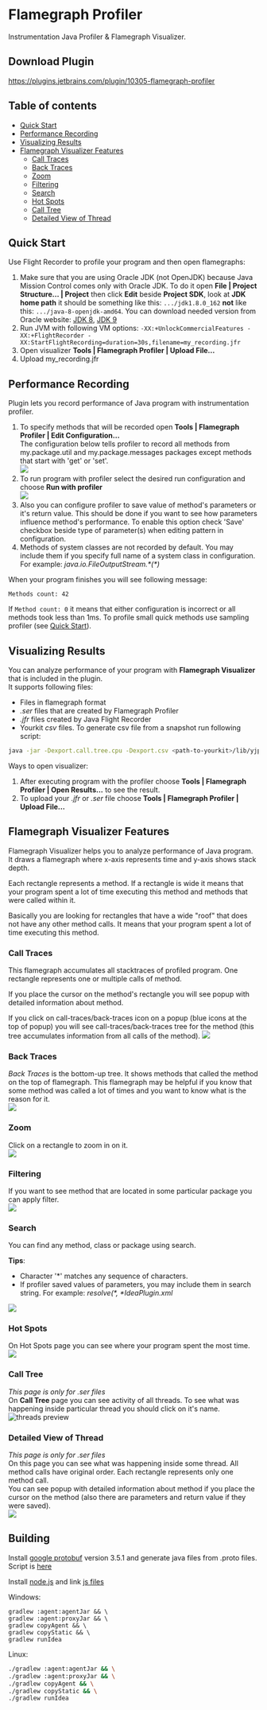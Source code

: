 # Flamegraph Profiler
Instrumentation Java Profiler & Flamegraph Visualizer.

## Download Plugin
https://plugins.jetbrains.com/plugin/10305-flamegraph-profiler

## Table of contents
* [Quick Start](#quick-start)
* [Performance Recording](#performance-recording)
* [Visualizing Results](#visualizing-results)
* [Flamegraph Visualizer Features](#flamegraph-visualizer-features)
    * [Call Traces](#call-traces)
    * [Back Traces](#back-traces)
    * [Zoom](#zoom)    
    * [Filtering](#filtering)    
    * [Search](#search)    
    * [Hot Spots](#hot-spots)    
    * [Call Tree](#call-tree)    
    * [Detailed View of Thread](#detailed-view-of-thread)
    
## Quick Start
Use Flight Recorder to profile your program and then open flamegraphs:
1. Make sure that you are using Oracle JDK (not OpenJDK) because Java Mission Control comes only with Oracle JDK. To do it open **File | Project Structure... | Project** then click **Edit** beside **Project SDK**, look at **JDK home path** it should be something like this: `.../jdk1.8.0_162` **not** like this: `.../java-8-openjdk-amd64`. You can download needed version from Oracle website: [JDK 8](http://www.oracle.com/technetwork/java/javase/downloads/jdk8-downloads-2133151.html), [JDK 9](http://www.oracle.com/technetwork/java/javase/downloads/jdk9-downloads-3848520.html)
2. Run JVM with following VM options: `-XX:+UnlockCommercialFeatures -XX:+FlightRecorder -XX:StartFlightRecording=duration=30s,filename=my_recording.jfr`
3. Open visualizer **Tools | Flamegraph Profiler | Upload File...**
4. Upload my_recording.jfr

## Performance Recording
Plugin lets you record performance of Java program with instrumentation profiler.

1. To specify methods that will be recorded open **Tools | Flamegraph Profiler | Edit Configuration...**  
The configuration below tells profiler to record all methods from my.package.util and my.package.messages packages except methods that start with 'get' or 'set'.  
![](screenshots/profiler_config.png)
2. To run program with profiler select the desired run configuration and choose **Run <name> with profiler**  
![](screenshots/run_with_profiler.png)
3. Also you can configure profiler to save value of method's parameters or it's return value. This should be done if you want to see how parameters influence method's performance. To enable this option check 'Save' checkbox beside type of parameter(s) when editing pattern in configuration.
4. Methods of system classes are not recorded by default. You may include them if you specify full name of a system class in configuration. For example: _java.io.FileOutputStream.\*(\*)_

When your program finishes you will see following message:
```
Methods count: 42
```
If `Method count: 0` it means that either configuration is incorrect or all methods took less than 1ms. To profile small quick methods use sampling profiler (see [Quick Start](#quick-start)). 

## Visualizing Results
You can analyze performance of your program with **Flamegraph Visualizer** that is included in the plugin.  
It supports following files:
* Files in flamegraph format
* _.ser_ files that are created by Flamegraph Profiler
* _.jfr_ files created by Java Flight Recorder
* Yourkit _csv_ files. To generate csv file from a snapshot run following script:  
```bash
java -jar -Dexport.call.tree.cpu -Dexport.csv <path-to-yourkit>/lib/yjp.jar -export ~/Snapshots/<snapshot-name>.snapshot <dir-of-converted-file>
```

Ways to open visualizer:
1. After executing program with the profiler choose **Tools | Flamegraph Profiler | Open Results...** to see the result.
2. To upload your _.jfr_ or _.ser_ file choose **Tools | Flamegraph Profiler | Upload File...**

## Flamegraph Visualizer Features
Flamegraph Visualizer helps you to analyze performance of Java program. It draws a flamegraph where x-axis represents time and y-axis shows stack depth.

Each rectangle represents a method. If a rectangle is wide it means that your program spent a lot of time executing this method and methods that were called within it.

Basically you are looking for rectangles that have a wide "roof" that does not have any other method calls. It means that your program spent a lot of time executing this method.

### Call Traces
This flamegraph accumulates all stacktraces of profiled program. One rectangle represents one or multiple calls of method.

If you place the cursor on the method's rectangle you will see popup with detailed information about method.

If you click on call-traces/back-traces icon on a popup (blue icons at the top of popup) you will see call-traces/back-traces tree for the method (this tree accumulates information from all calls of the method).
![](screenshots/call-traces.png)

### Back Traces
_Back Traces_ is the bottom-up tree. It shows methods that called the method on the top of flamegraph. This flamegraph may be helpful if you know that some method was called a lot of times and you want to know what is the reason for it.  
![](screenshots/back-traces.png)

### Zoom  
Click on a rectangle to zoom in on it.  
![](screenshots/zoom.png)

### Filtering
If you want to see method that are located in some particular package you can apply filter.  
![](screenshots/filter.png)

### Search
You can find any method, class or package using search.

**Tips**:  
* Character '*' matches any sequence of characters.
* If profiler saved values of parameters, you may include them in search string. For example: _resolve(*, *IdeaPlugin.xml_

![](screenshots/search.png)

### Hot Spots
On Hot Spots page you can see where your program spent the most time.  
![](screenshots/hot-spots.png)

### Call Tree
_This page is only for _.ser_ files_  
On **Call Tree** page you can see activity of all threads. To see what was happening inside particular thread you should click on it's name.   
![threads preview](screenshots/preview.png)

### Detailed View of Thread
_This page is only for _.ser_ files_  
On this page you can see what was happening inside some thread. All method calls have original order. Each rectangle represents only one method call.  
You can see popup with detailed information about method if you place the cursor on the method (also there are parameters and return value if they were saved).  
![](screenshots/thread.png)


## Building
Install [google protobuf](https://github.com/google/protobuf) version 3.5.1 and generate java files from .proto files. Script is [here](protobuf/README.md)

Install [node.js](https://nodejs.org/en/) and link [js files](/visualization/README.md)

Windows:
```
gradlew :agent:agentJar && \
gradlew :agent:proxyJar && \
gradlew copyAgent && \
gradlew copyStatic && \
gradlew runIdea
```

Linux:
```bash
./gradlew :agent:agentJar && \
./gradlew :agent:proxyJar && \
./gradlew copyAgent && \
./gradlew copyStatic && \
./gradlew runIdea

```
